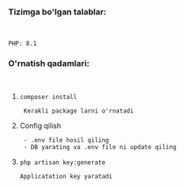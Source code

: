 <h3><b>Tizimga bo'lgan talablar:</b></h3><br/>

    PHP: 8.1

<h3><b>O'rnatish qadamlari:</b></h3><br/>

1. <code>composer install</code>

        Kerakli package larni o'rnatadi

2. Config qilish

        - .env file hosil qiling
        - DB yarating va .env file ni update qiling

3. <code>php artisan key:generate</code>

       Applicatation key yaratadi	

